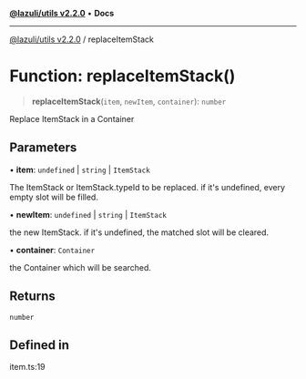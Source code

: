 [**@lazuli/utils v2.2.0**](../README.md) • **Docs**

***

[@lazuli/utils v2.2.0](../globals.md) / replaceItemStack

# Function: replaceItemStack()

> **replaceItemStack**(`item`, `newItem`, `container`): `number`

Replace ItemStack in a Container

## Parameters

• **item**: `undefined` \| `string` \| `ItemStack`

The ItemStack or ItemStack.typeId to be replaced.
if it's undefined, every empty slot will be filled.

• **newItem**: `undefined` \| `string` \| `ItemStack`

the new ItemStack.
if it's undefined, the matched slot will be cleared.

• **container**: `Container`

the Container which will be searched.

## Returns

`number`

## Defined in

item.ts:19
